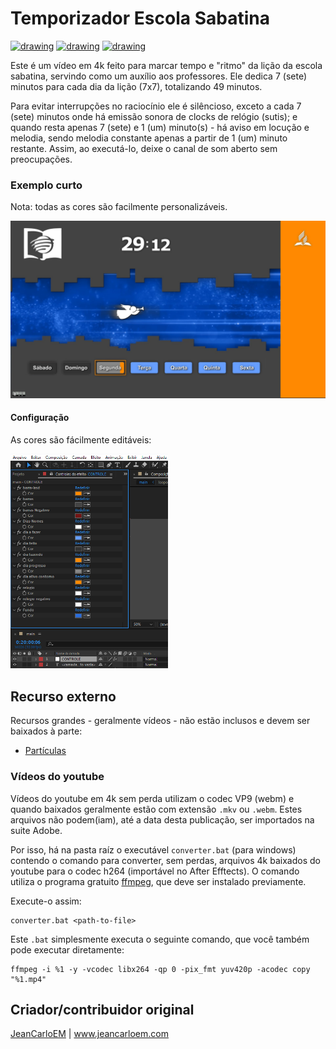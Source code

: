 # Temporizador Escola Sabatina
<a target="_blank" href="https://creativecommons.org/licenses/by-sa/4.0/deed.pt-br"><img src="https://mirrors.creativecommons.org/presskit/buttons/88x31/png/by-sa.png" alt="drawing" height="28"/></a> <a target="_blank" href="https://github.com/jeanCarloEM"><img src="https://img.shields.io/badge/-JeanCarloEM-2b92db?style=for-the-badge&logo=github" alt="drawing"/></a> <a target="_blank" href="#"><img src="https://img.shields.io/badge/-Demo-red?style=for-the-badge&logo=youtube" alt="drawing"/></a>

Este é um vídeo em 4k feito para marcar tempo e "ritmo" da lição da escola sabatina, servindo como um auxílio aos professores. Ele dedica 7 (sete) minutos para cada dia da lição (7x7), totalizando 49 minutos.

Para evitar interrupções no raciocínio ele é silêncioso, exceto a cada 7 (sete) minutos onde há emissão sonora de clocks de relógio (sutis); e quando resta apenas 7 (sete) e 1 (um) minuto(s) - há aviso em locução e melodia, sendo melodia constante apenas a partir de 1 (um) minuto restante. Assim, ao executá-lo, deixe o canal de som aberto sem preocupações.

### Exemplo curto

Nota: todas as cores são facilmente personalizáveis.

[![Exemplo curto](https://raw.githubusercontent.com/iasdme/es-cron/master/doc/demo-thumb.jpg)](https://raw.githubusercontent.com/iasdme/es-cron/master/doc/demo.mp4)

#### Configuração

As cores são fácilmente editáveis:

<img width="50%" src="https://raw.githubusercontent.com/iasdme/es-cron/master/doc/screen.png">

## Recurso externo

Recursos grandes - geralmente vídeos - não estão inclusos e devem ser baixados à parte:

- <a href="https://www.youtube.com/watch?v=-YQfZntuPeQ" target="_blank">Partículas<a>

### Vídeos do youtube

Vídeos do youtube em 4k sem perda utilizam o codec VP9 (webm) e quando baixados geralmente estão com extensão ```.mkv``` ou ```.webm```. Estes arquivos não podem(iam), até a data desta publicação, ser importados na suite Adobe.

Por isso, há na pasta raíz o executável ```converter.bat``` (para windows) contendo o comando para converter, sem perdas, arquivos 4k baixados do youtube para o codec h264 (importável no After Efftects). O comando utiliza o programa gratuito <a href="https://ffmpeg.org" target="_blank">ffmpeg<a>, que deve ser instalado previamente. 

Execute-o assim:

```
converter.bat <path-to-file>
```

Este ```.bat``` simplesmente executa o seguinte comando, que você também pode executar diretamente:

````
ffmpeg -i %1 -y -vcodec libx264 -qp 0 -pix_fmt yuv420p -acodec copy "%1.mp4"
````
## Criador/contribuidor original

<a href="https://github.com/jeanCarloEM" target="_blank">JeanCarloEM<a> | www.jeancarloem.com